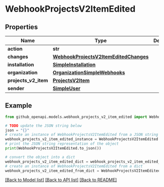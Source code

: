 # WebhookProjectsV2ItemEdited


## Properties

Name | Type | Description | Notes
------------ | ------------- | ------------- | -------------
**action** | **str** |  | 
**changes** | [**WebhookProjectsV2ItemEditedChanges**](WebhookProjectsV2ItemEditedChanges.md) |  | [optional] 
**installation** | [**SimpleInstallation**](SimpleInstallation.md) |  | [optional] 
**organization** | [**OrganizationSimpleWebhooks**](OrganizationSimpleWebhooks.md) |  | 
**projects_v2_item** | [**ProjectsV2Item**](ProjectsV2Item.md) |  | 
**sender** | [**SimpleUser**](SimpleUser.md) |  | 

## Example

```python
from github_openapi.models.webhook_projects_v2_item_edited import WebhookProjectsV2ItemEdited

# TODO update the JSON string below
json = "{}"
# create an instance of WebhookProjectsV2ItemEdited from a JSON string
webhook_projects_v2_item_edited_instance = WebhookProjectsV2ItemEdited.from_json(json)
# print the JSON string representation of the object
print(WebhookProjectsV2ItemEdited.to_json())

# convert the object into a dict
webhook_projects_v2_item_edited_dict = webhook_projects_v2_item_edited_instance.to_dict()
# create an instance of WebhookProjectsV2ItemEdited from a dict
webhook_projects_v2_item_edited_from_dict = WebhookProjectsV2ItemEdited.from_dict(webhook_projects_v2_item_edited_dict)
```
[[Back to Model list]](../README.md#documentation-for-models) [[Back to API list]](../README.md#documentation-for-api-endpoints) [[Back to README]](../README.md)



